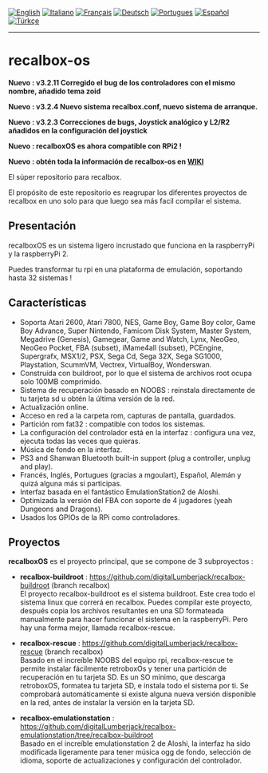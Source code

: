 [![English](http://upload.wikimedia.org/wikipedia/commons/e/e1/Union_Jack_22x16.png "English")](README.md)
[![Italiano](http://upload.wikimedia.org/wikipedia/commons/7/70/Flag_of_italy.png "Italiano")](README-IT.md)
[![Français](http://upload.wikimedia.org/wikipedia/commons/1/14/Flag_of_france.png "Française")](README-FR.md)
[![Deutsch](http://upload.wikimedia.org/wikipedia/commons/4/4b/Flag_of_germany.png "Deutsch")](README-DE.md)
[![Portugues](http://upload.wikimedia.org/wikipedia/commons/a/aa/Flag_of_Portugal_icon.png "Portugues")](README-PT.md)
[![Español](http://upload.wikimedia.org/wikipedia/commons/3/30/Flag_of_spain.png "Español")](README-ES.md)
[![Türkçe](https://upload.wikimedia.org/wikipedia/commons/thumb/b/b4/Flag_of_Turkey.svg/24px-Flag_of_Turkey.svg.png "Türkçe")](README-TR.md)
****
# recalbox-os
**Nuevo : v3.2.11 Corregido el bug de los controladores con el mismo nombre, añadido tema zoid**

**Nuevo : v3.2.4 Nuevo sistema recalbox.conf, nuevo sistema de arranque.**

**Nuevo : v3.2.3 Correcciones de bugs, Joystick analógico y L2/R2 añadidos en la configuración del joystick**

**Nuevo : recalboxOS es ahora compatible con RPi2 !**

**Nuevo : obtén toda la información de recalbox-os en  [WIKI](https://github.com/digitalLumberjack/recalbox-os/wiki)**

El súper repositorio para recalbox.

El propósito de este repositorio es reagrupar los diferentes proyectos de recalbox en uno solo para que luego sea más facil compilar el sistema.

## Presentación
recalboxOS es un sistema ligero incrustado que funciona en la raspberryPi y la raspberryPi 2.

Puedes transformar tu rpi en una plataforma de emulación, soportando hasta 32 sistemas !


## Características 
- Soporta Atari 2600, Atari 7800, NES, Game Boy, Game Boy color, Game Boy Advance, Super Nintendo, Famicom Disk System, Master System, Megadrive (Genesis), Gamegear, Game and Watch, Lynx, NeoGeo, NeoGeo Pocket, FBA (subset), iMame4all (subset), PCEngine, Supergrafx, MSX1/2, PSX, Sega Cd, Sega 32X, Sega SG1000, Playstation, ScummVM, Vectrex, VirtualBoy, Wonderswan.
- Construída con buildroot, por lo que el sistema de archivos root ocupa solo 100MB comprimido.
- Sistema de recuperación basado en NOOBS : reinstala directamente de tu tarjeta sd u obtén la última versión de la red.
- Actualización online.
- Acceso en red a la carpeta rom, capturas de pantalla, guardados.
- Partición rom fat32 : compatible con todos los sistemas.
- La configuración del controlador está en la interfaz : configura una vez, ejecuta todas las veces que quieras.
- Música de fondo en la interfaz.
- PS3 and Shanwan Bluetooth built-in support (plug a controller, unplug and play).
- Francés, Inglés, Portugues (gracias a mgoulart), Español, Alemán y quizá alguna más si participas.
- Interfaz basada en el fantástico EmulationStation2 de Aloshi.
- Optimizada la versión del FBA con soporte de 4 jugadores (yeah Dungeons and Dragons).
- Usados los GPIOs de la RPi como controladores.

## Proyectos
**recalboxOS** es el proyecto principal, que se compone de 3 subproyectos :

- **recalbox-buildroot** : 
https://github.com/digitalLumberjack/recalbox-buildroot (branch recalbox)  
El proyecto recalbox-buildroot es el sistema buildroot. Este crea todo el sistema linux que correrá en recalbox.
Puedes compilar este proyecto, después copia los archivos resultantes en una SD formateada manualmente para hacer funcionar el sistema en la raspberryPi. Pero hay una forma mejor, llamada recalbox-rescue.

- **recalbox-rescue** : 
https://github.com/digitalLumberjack/recalbox-rescue (branch recalbox)  
Basado en el increíble NOOBS del equipo rpi, recalbox-rescue te permite instalar fácilmente retroboxOs y tener una partición de recuperación en tu tarjeta SD. Es un SO mínimo, que descarga retroboxOS, formatea tu tarjeta SD, e instala todo el sistema por ti.
Se comprobará automáticamente si existe alguna nueva versión disponible en la red, antes de instalar la versión en la tarjeta SD.

- **recalbox-emulationstation** : 
https://github.com/digitalLumberjack/recalbox-emulationstation/tree/recalbox-buildroot  
Basado en el increíble emulationstation 2 de Aloshi, la interfaz ha sido modificada ligeramente para tener música ogg de fondo, selección de idioma, soporte de actualizaciones y configuración del controlador.
